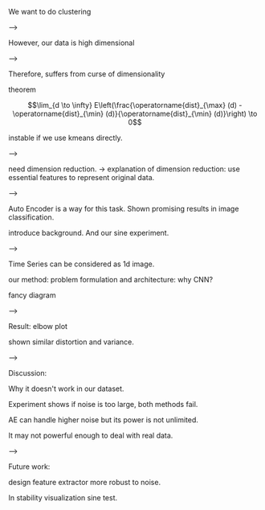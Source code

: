 We want to do clustering



-->



However, our data is high dimensional



-->



Therefore, suffers from curse of dimensionality

theorem

$$\lim_{d \to \infty} E\left(\frac{\operatorname{dist}_{\max} (d) - \operatorname{dist}_{\min} (d)}{\operatorname{dist}_{\min} (d)}\right)  \to 0$$

instable if we use kmeans directly. 



--> 



need dimension reduction. -> explanation of dimension reduction: use essential features to represent original data.



-->



Auto Encoder is a way for this task. Shown promising results in image classification. 



introduce background. And our sine experiment.



-->



Time Series can be considered as 1d image.



our method: problem formulation and architecture: why CNN?

fancy diagram



--> 



Result: elbow plot

shown similar distortion and variance.



-->



Discussion:

Why it doesn't work in our dataset. 

Experiment shows if noise is too large, both methods fail.

AE can handle higher noise but its power is not unlimited.

It may not powerful enough to deal with real data.



-->



Future work:

design feature extractor more robust to noise. 





In stability visualization sine test. 